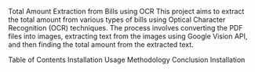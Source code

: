 Total Amount Extraction from Bills using OCR
This project aims to extract the total amount from various types of bills using Optical Character Recognition (OCR) techniques. The process involves converting the PDF files into images, extracting text from the images using Google Vision API, and then finding the total amount from the extracted text.

Table of Contents
Installation
Usage
Methodology
Conclusion
Installation
